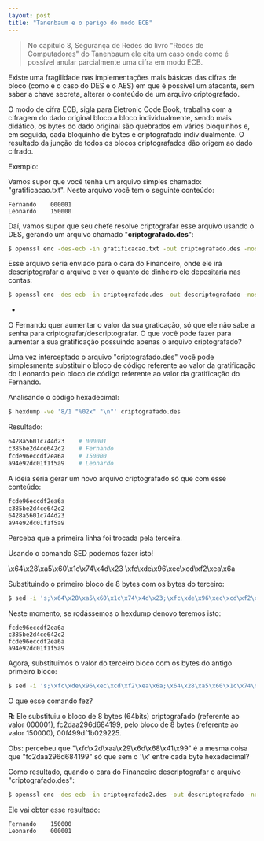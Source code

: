```yaml
---
layout: post
title: "Tanenbaum e o perigo do modo ECB"
---
```


> No capítulo 8, Segurança de Redes do livro "Redes de Computadores" do Tanenbaum ele cita um caso onde como é possível anular parcialmente uma cifra em modo ECB.

Existe uma fragilidade nas implementações mais básicas das cifras de bloco (como é o caso do DES e o AES) em que é possível um atacante, sem saber a chave secreta, alterar o conteúdo de um arquivo criptografado.

O modo de cifra ECB, sigla para Eletronic Code Book, trabalha com a cifragem do dado original bloco a bloco individualmente, sendo mais didático, os bytes do dado original são quebrados em vários bloquinhos e, em seguida, cada bloquinho de bytes é criptografado individualmente. O resultado da junção de todos os blocos criptografados dão origem ao dado cifrado.

Exemplo:

Vamos supor que você tenha um arquivo simples chamado: "gratificacao.txt". Neste arquivo você tem o seguinte conteúdo:

```
Fernando	000001
Leonardo	150000
```

Daí, vamos supor que seu chefe resolve criptografar esse arquivo usando o DES, gerando um arquivo chamado "**criptografado.des**":

```bash
$ openssl enc -des-ecb -in gratificacao.txt -out criptografado.des -nosalt -nopad -e
```

Esse arquivo seria enviado para o cara do Financeiro, onde ele irá descriptografar o arquivo e ver o quanto de dinheiro ele depositaria nas contas:

```bash
$ openssl enc -des-ecb -in criptografado.des -out descriptografado -nosalt -nopad -d
```

-

O Fernando quer aumentar o valor da sua graticação, só que ele não sabe a senha para criptografar/descriptografar. O que você pode fazer para aumentar a sua gratificação possuindo apenas o arquivo criptografado?

Uma vez interceptado o arquivo "criptografado.des" você pode simplesmente substituir o bloco de código referente ao valor da gratificação do Leonardo pelo bloco de código referente ao valor da gratificação do Fernando.

Analisando o código hexadecimal:

```bash
$ hexdump -ve '8/1 "%02x" "\n"' criptografado.des
```

Resultado:

```bash
6428a5601c744d23	# 000001
c385be2d4ce642c2	# Fernando
fcde96eccdf2ea6a	# 150000
a94e92dc01f1f5a9	# Leonardo
```

A ideia seria gerar um novo arquivo criptografado só que com esse conteúdo:

```bash
fcde96eccdf2ea6a
c385be2d4ce642c2
6428a5601c744d23
a94e92dc01f1f5a9
```

Perceba que a primeira linha foi trocada pela terceira.

Usando o comando SED podemos fazer isto!

\x64\x28\xa5\x60\x1c\x74\x4d\x23
\xfc\xde\x96\xec\xcd\xf2\xea\x6a

Substituindo o primeiro bloco de 8 bytes com os bytes do terceiro:

```bash
$ sed -i 's;\x64\x28\xa5\x60\x1c\x74\x4d\x23;\xfc\xde\x96\xec\xcd\xf2\xea\x6a;g' criptografado.des
```

Neste momento, se rodássemos o hexdump denovo teremos isto:

```
fcde96eccdf2ea6a
c385be2d4ce642c2
fcde96eccdf2ea6a
a94e92dc01f1f5a9
```

Agora, substituímos o valor do terceiro bloco com os bytes do antigo primeiro bloco:

```bash
$ sed -i 's;\xfc\xde\x96\xec\xcd\xf2\xea\x6a;\x64\x28\xa5\x60\x1c\x74\x4d\x23;2g' criptografado.des
```

O que esse comando fez?

**R**: Ele substituiu o bloco de 8 bytes (64bits) criptografado (referente ao valor 000001), fc2daa296d684199, pelo bloco de 8 bytes (referente ao valor 150000), 00f499df1b029225.

Obs: percebeu que "\xfc\x2d\xaa\x29\x6d\x68\x41\x99" é a mesma coisa que "fc2daa296d684199" só que sem o '\x' entre cada byte hexadecimal?


Como resultado, quando o cara do Financeiro descriptografar o arquivo "criptografado.des":

```bash
$ openssl enc -des-ecb -in criptografado2.des -out descriptografado -nosalt -nopad -d
```

Ele vai obter esse resultado:

```
Fernando	150000
Leonardo	000001
```

